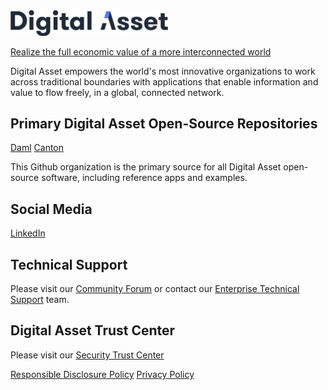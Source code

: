 <picture>
 <source media="(prefers-color-scheme: dark)" srcset="https://github.com/digital-asset/.github/raw/main/images/digital-asset-logo-dark.png">
 <img alt="Digital Asset" src="https://github.com/digital-asset/.github/raw/main/images/digital-asset-logo-light.png" width="50%">
</picture>

[Realize the full economic value of a more interconnected world](https://digitalasset.com)

Digital Asset empowers the world's most innovative organizations to work across traditional boundaries with applications that enable information and value to flow freely, in a global, connected network.

## Primary Digital Asset Open-Source Repositories

[Daml](https://github.com/digital-asset/daml)
[Canton](https://github.com/digital-asset/canton)

This Github organization is the primary source for all Digital Asset open-source software, including reference apps and examples.

## Social Media
[LinkedIn](https://www.linkedin.com/company/digitalassetcom/)

## Technical Support

Please visit our [Community Forum](https://discuss.daml.com) or contact our [Enterprise Technical Support](https://www.digitalasset.com/contact-support) team.

## Digital Asset Trust Center

Please visit our [Security Trust Center](https://digitalasset.com/trust-center)

[Responsible Disclosure Policy](https://digitalasset.com/responsible-disclosure)
[Privacy Policy](https://www.digitalasset.com/privacy)


